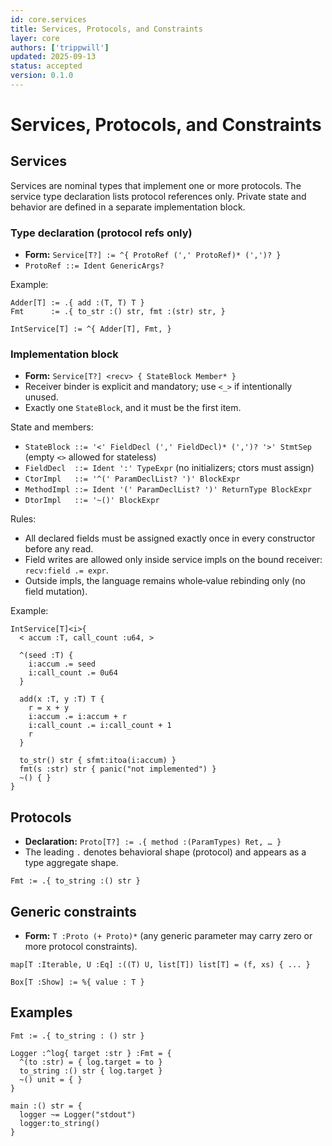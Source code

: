 ```yaml
---
id: core.services
title: Services, Protocols, and Constraints
layer: core
authors: ['trippwill']
updated: 2025-09-13
status: accepted
version: 0.1.0
---
```


# Services, Protocols, and Constraints

## Services

Services are nominal types that implement one or more protocols. The service type declaration lists protocol references only. Private state and behavior are defined in a separate implementation block.

### Type declaration (protocol refs only)
- **Form:** `Service[T?] := ^{ ProtoRef (',' ProtoRef)* (',')? }`
- `ProtoRef ::= Ident GenericArgs?`

Example:
```brim
Adder[T] := .{ add :(T, T) T }
Fmt      := .{ to_str :() str, fmt :(str) str, }

IntService[T] := ^{ Adder[T], Fmt, }
```

### Implementation block
- **Form:** `Service[T?] <recv> { StateBlock Member* }`
- Receiver binder is explicit and mandatory; use `<_>` if intentionally unused.
- Exactly one `StateBlock`, and it must be the first item.

State and members:
- `StateBlock ::= '<' FieldDecl (',' FieldDecl)* (',')? '>' StmtSep` (empty `<>` allowed for stateless)
- `FieldDecl  ::= Ident ':' TypeExpr` (no initializers; ctors must assign)
- `CtorImpl   ::= '^(' ParamDeclList? ')' BlockExpr`
- `MethodImpl ::= Ident '(' ParamDeclList? ')' ReturnType BlockExpr`
- `DtorImpl   ::= '~()' BlockExpr`

Rules:
- All declared fields must be assigned exactly once in every constructor before any read.
- Field writes are allowed only inside service impls on the bound receiver: `recv:field .= expr`.
- Outside impls, the language remains whole‑value rebinding only (no field mutation).

Example:
```brim
IntService[T]<i>{
  < accum :T, call_count :u64, >

  ^(seed :T) {
    i:accum .= seed
    i:call_count .= 0u64
  }

  add(x :T, y :T) T {
    r = x + y
    i:accum .= i:accum + r
    i:call_count .= i:call_count + 1
    r
  }

  to_str() str { sfmt:itoa(i:accum) }
  fmt(s :str) str { panic("not implemented") }
  ~() { }
}
```

## Protocols

- **Declaration:** `Proto[T?] := .{ method :(ParamTypes) Ret, … }`
- The leading `.` denotes behavioral shape (protocol) and appears as a type aggregate shape.

```brim
Fmt := .{ to_string :() str }
```

## Generic constraints

- **Form:** `T :Proto (+ Proto)*` (any generic parameter may carry zero or more protocol constraints).

```brim
map[T :Iterable, U :Eq] :((T) U, list[T]) list[T] = (f, xs) { ... }

Box[T :Show] := %{ value : T }
```


## Examples

```brim
Fmt := .{ to_string : () str }

Logger :^log{ target :str } :Fmt = {
  ^(to :str) = { log.target = to }
  to_string :() str { log.target }
  ~() unit = { }
}

main :() str = {
  logger ~= Logger("stdout")
  logger:to_string()
}
```
